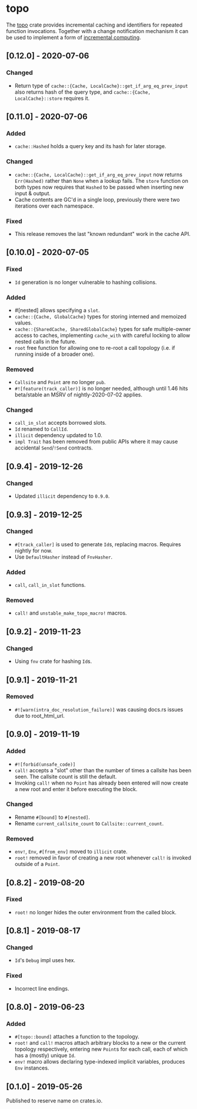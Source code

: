 # topo

The [topo](https://docs.rs/topo) crate provides incremental caching and identifiers for
repeated function invocations. Together with a change notification mechanism it can be used
to implement a form of [incremental computing](https://en.wikipedia.org/wiki/Incremental_computing).

<!-- categories: Added, Removed, Changed, Deprecated, Fixed, Security -->

## [0.12.0] - 2020-07-06

### Changed

- Return type of `cache::{Cache, LocalCache}::get_if_arg_eq_prev_input` also returns hash of the
  query type, and `cache::{Cache, LocalCache}::store` requires it.

## [0.11.0] - 2020-07-06

### Added

- `cache::Hashed` holds a query key and its hash for later storage.

### Changed

- `cache::{Cache, LocalCache}::get_if_arg_eq_prev_input` now returns `Err(Hashed)` rather than
  `None` when a lookup fails. The `store` function on both types now requires that `Hashed` to be
  passed when inserting new input & output.
- Cache contents are GC'd in a single loop, previously there were two iterations over each
  namespace.

### Fixed

- This release removes the last "known redundant" work in the cache API.

## [0.10.0] - 2020-07-05

### Fixed

- `Id` generation is no longer vulnerable to hashing collisions.

### Added

- #[nested] allows specifying a `slot`.
- `cache::{Cache, GlobalCache}` types for storing interned and memoized values.
- `cache::{SharedCache, SharedGlobalCache}` types for safe multiple-owner access to caches, 
  implementing `cache_with` with careful locking to allow nested calls in the future.
- `root` free function for allowing one to re-root a call topology (i.e. if running inside of a
  broader one).

### Removed

- `Callsite` and `Point` are no longer `pub`.
- `#![feature(track_caller)]` is no longer needed, although until 1.46 hits beta/stable an MSRV of
  nightly-2020-07-02 applies.

### Changed

- `call_in_slot` accepts borrowed slots.
- `Id` renamed to `CallId`.
- `illicit` dependency updated to 1.0.
- `impl Trait` has been removed from public APIs where it may cause accidental `Send`/`!Send`
  contracts.

## [0.9.4] - 2019-12-26

### Changed

- Updated `illicit` dependency to `0.9.0`.

## [0.9.3] - 2019-12-25

### Changed

- `#[track_caller]` is used to generate `Id`s, replacing macros. Requires nightly for now.
- Use `DefaultHasher` instead of `FnvHasher`.

### Added

- `call`, `call_in_slot` functions.

### Removed

- `call!` and `unstable_make_topo_macro!` macros.

## [0.9.2] - 2019-11-23

### Changed

- Using `fnv` crate for hashing `Id`s.

## [0.9.1] - 2019-11-21

### Removed

- `#![warn(intra_doc_resolution_failure)]` was causing docs.rs issues due to root_html_url.

## [0.9.0] - 2019-11-19

### Added

- `#![forbid(unsafe_code)]`
- `call!` accepts a "slot" other than the number of times a callsite has been seen. The callsite
  count is still the default.
- Invoking `call!` when no `Point` has already been entered will now create a new root and enter it
  before executing the block.

### Changed

- Rename `#[bound]` to `#[nested]`.
- Rename `current_callsite_count` to `Callsite::current_count`.

### Removed

- `env!`, `Env`, `#[from_env]` moved to `illicit` crate.
- `root!` removed in favor of creating a new root whenever `call!` is invoked outside of a `Point`.

## [0.8.2] - 2019-08-20

### Fixed

- `root!` no longer hides the outer environment from the called block.

## [0.8.1] - 2019-08-17

### Changed

- `Id`'s `Debug` impl uses hex.

### Fixed

- Incorrect line endings.

## [0.8.0] - 2019-06-23

### Added

- `#[topo::bound]` attaches a function to the topology.
- `root!` and `call!` macros attach arbitrary blocks to a new or the current topology respectively,
  entering new `Point`s for each call, each of which has a (mostly) unique `Id`.
- `env!` macro allows declaring type-indexed implicit variables, produces `Env` instances.

## [0.1.0] - 2019-05-26

Published to reserve name on crates.io.
